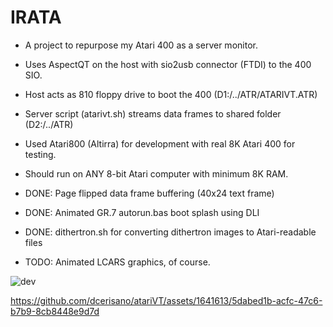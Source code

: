 # IRATA

- A project to repurpose my Atari 400 as a server monitor.
- Uses AspectQT on the host with sio2usb connector (FTDI) to the 400 SIO.
- Host acts as 810 floppy drive to boot the 400 (D1:/../ATR/ATARIVT.ATR)
- Server script (atarivt.sh) streams data frames to shared folder (D2:/../ATR)
- Used Atari800 (Altirra) for development with real 8K Atari 400 for testing.
- Should run on ANY 8-bit Atari computer with minimum 8K RAM.

- DONE: Page flipped data frame buffering (40x24 text frame)
- DONE: Animated GR.7 autorun.bas boot splash using DLI
- DONE: dithertron.sh for converting dithertron images to Atari-readable files
- TODO: Animated LCARS graphics, of course.
  
![dev](https://github.com/dcerisano/atariVT/assets/1641613/68212175-384d-4535-accc-874a3385c240)


https://github.com/dcerisano/atariVT/assets/1641613/5dabed1b-acfc-47c6-b7b9-8cb8448e9d7d

